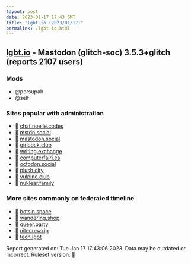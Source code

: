 ```yaml
---
layout: post
date: 2023-01-17 17:43 GMT
title: "lgbt.io (2023/01/17)"
permalink: /lgbt-io.html
---
```


## [lgbt.io](https://lgbt.io) - Mastodon (glitch-soc) 3.5.3+glitch (reports 2107 users)

### Mods
 * @porsupah
 * @self

### Sites popular with administration

* 🐘 [chat.noelle.codes](/chat-noelle-codes.html)
* 🐘 [mstdn.social](/mstdn-social.html)
* 🐘 [mastodon.social](/mastodon-social.html)
* 🐘 [girlcock.club](/girlcock-club.html)
* 🐘 [writing.exchange](/writing-exchange.html)
* 🐘 [computerfairi.es](/computerfairi-es.html)
* 🐘 [octodon.social](/octodon-social.html)
* 🐘 [plush.city](/plush-city.html)
* 🐘 [vulpine.club](/vulpine-club.html)
* 🐘 [nuklear.family](/nuklear-family.html)

### More sites commonly on federated timeline

* 🐘 [botsin.space](/botsin-space.html)
* 🐘 [wandering.shop](/wandering-shop.html)
* 🐘 [queer.party](/queer-party.html)
* 🐘 [nitecrew.rip](/nitecrew-rip.html)
* 🐘 [tech.lgbt](/tech-lgbt.html)

Report generated on: Tue Jan 17 17:43:06 2023. Data may be outdated or incorrect.
Ruleset version: [🧁](/version-cupcake)
